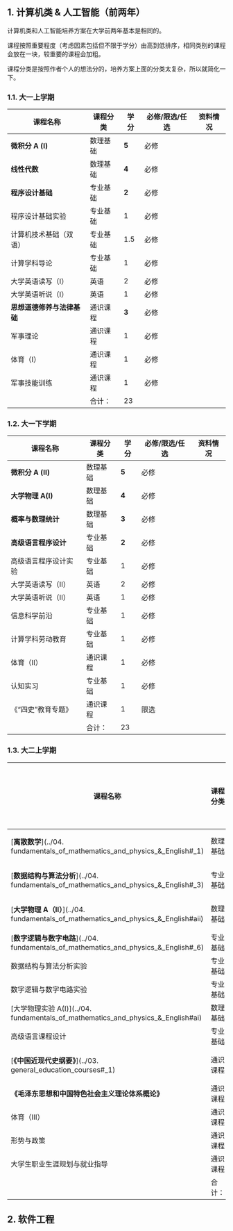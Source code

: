 ## 1. 计算机类 & 人工智能（前两年）

计算机类和人工智能培养方案在大学前两年基本是相同的。

课程按照重要程度（考虑因素包括但不限于学分）由高到低排序，相同类别的课程会放在一块，较重要的课程会加粗。

课程分类是按照作者个人的想法分的，培养方案上面的分类太复杂，所以就简化一下。

### 1.1. 大一上学期

| 课程名称            | 课程分类 | 学分    | 必修/限选/任选 | 资料情况 |
| --------------- | ---- | ----- | -------- | ---- |
| **微积分 A (Ⅰ)**   | 数理基础 | **5** | 必修       |      |
| **线性代数**        | 数理基础 | **4** | 必修       |      |
| **程序设计基础**      | 专业基础 | **2** | 必修       |      |
| 程序设计基础实验        | 专业基础 | 1     | 必修       |      |
| 计算机技术基础（双语）     | 专业基础 | 1.5   | 必修       |      |
| 计算学科导论          | 专业基础 | 1     | 必修       |      |
| 大学英语读写（I）       | 英语   | 2     | 必修       |      |
| 大学英语听说（I）       | 英语   | 1     | 必修       |      |
| **思想道德修养与法律基础** | 通识课程 | **3** | 必修       |      |
| 军事理论            | 通识课程 | 1     | 必修       |      |
| 体育（I）           | 通识课程 | 1     | 必修       |      |
| 军事技能训练          | 通识课程 | 1     | 必修       |      |
|                 | 合计：  | 23    |          |      |

### 1.2. 大一下学期

| 课程名称          | 课程分类 | 学分    | 必修/限选/任选 | 资料情况 |
| ------------- | ---- | ----- | -------- | ---- |
| **微积分 A (Ⅱ)** | 数理基础 | **5** | 必修       |      |
| **大学物理 A(I)** | 数理基础 | **4** | 必修       |      |
| **概率与数理统计**   | 数理基础 | **3** | 必修       |      |
| **高级语言程序设计**  | 专业基础 | **2** | 必修       |      |
| 高级语言程序设计实验    | 专业基础 | 1     | 必修       |      |
| 大学英语读写（Ⅱ）     | 英语   | 2     | 必修       |      |
| 大学英语听说（Ⅱ）     | 英语   | 1     | 必修       |      |
| 信息科学前沿        | 专业基础 | 1     | 必修       |      |
| 计算学科劳动教育      | 专业基础 | 1     | 必修       |      |
| 体育（II）        | 通识课程 | 1     | 必修       |      |
| 认知实习          | 专业基础 | 1     | 必修       |      |
| 《“四史”教育专题》    | 通识课程 | 1     | 限选       |      |
|               | 合计：  | 23    |          |      |

### 1.3. 大二上学期

| 课程名称                                                                           | 课程分类 | 学分    | 必修/限选/任选 | 资料情况 |
| ------------------------------------------------------------------------------ | ---- | ----- | -------- | ---- |
| [**离散数学**](../04. fundamentals_of_mathematics_and_physics_&_English#_1)        | 数理基础 | **4** | 必修       | 较缺乏  |
| [**数据结构与算法分析**](../04. fundamentals_of_mathematics_and_physics_&_English#_3)   | 专业基础 | **4** | 必修       | 较缺乏  |
| [**大学物理 A（II）**](../04. fundamentals_of_mathematics_and_physics_&_English#aii) | 数理基础 | **3** | 必修       | 较缺乏  |
| [**数字逻辑与数字电路**](../04. fundamentals_of_mathematics_and_physics_&_English#_6)   | 专业基础 | **2** | 必修       | 完善   |
| 数据结构与算法分析实验                                                                    | 专业基础 | 1     | 必修       |      |
| 数字逻辑与数字电路实验                                                                    | 专业基础 | 1     | 必修       |      |
| [大学物理实验 A(Ⅰ)](../04. fundamentals_of_mathematics_and_physics_&_English#ai)     | 数理基础 | 1.5   | 必修       | 完善   |
| 高级语言课程设计                                                                       | 专业基础 | 2     | 必修       |      |
| [**《中国近现代史纲要》**](../03. general_education_courses#_1)                          | 通识课程 | **3** | 必修       | 较缺乏  |
| **《毛泽东思想和中国特色社会主义理论体系概论》**                                                     | 通识课程 | **3** | 必修       |      |
| 体育（III）                                                                        | 通识课程 | 1     | 必修       |      |
| 形势与政策                                                                          | 通识课程 | 1     | 必修       |      |
| 大学生职业生涯规划与就业指导                                                                 | 通识课程 | 1     | 限选       |      |
|                                                                                | 合计：  | 27.5  |          |      |

## 2. 软件工程

